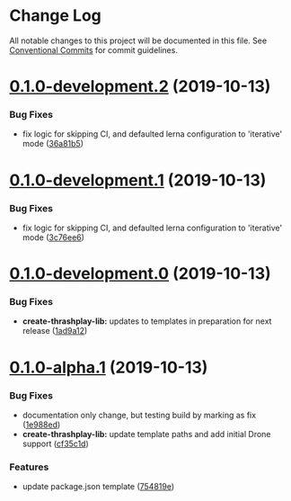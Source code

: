 # Change Log

All notable changes to this project will be documented in this file.
See [Conventional Commits](https://conventionalcommits.org) for commit guidelines.

# [0.1.0-development.2](https://github.com/thrashplay/thrashplay-app-creators/compare/create-thrashplay-lib@0.1.0-development.1...create-thrashplay-lib@0.1.0-development.2) (2019-10-13)


### Bug Fixes

* fix logic for skipping CI, and defaulted lerna configuration to 'iterative' mode ([36a81b5](https://github.com/thrashplay/thrashplay-app-creators/commit/36a81b5))





# [0.1.0-development.1](https://github.com/thrashplay/thrashplay-app-creators/compare/create-thrashplay-lib@0.1.0-development.0...create-thrashplay-lib@0.1.0-development.1) (2019-10-13)


### Bug Fixes

* fix logic for skipping CI, and defaulted lerna configuration to 'iterative' mode ([3c76ee6](https://github.com/thrashplay/thrashplay-app-creators/commit/3c76ee6))





# [0.1.0-development.0](https://github.com/thrashplay/thrashplay-app-creators/compare/create-thrashplay-lib@0.1.0-alpha.1...create-thrashplay-lib@0.1.0-development.0) (2019-10-13)


### Bug Fixes

* **create-thrashplay-lib:** updates to templates in preparation for next release ([1ad9a12](https://github.com/thrashplay/thrashplay-app-creators/commit/1ad9a12))





# [0.1.0-alpha.1](https://github.com/thrashplay/thrashplay-app-creators/compare/create-thrashplay-lib@0.0.1...create-thrashplay-lib@0.1.0-alpha.1) (2019-10-13)


### Bug Fixes

* documentation only change, but testing build by marking as fix ([1e988ed](https://github.com/thrashplay/thrashplay-app-creators/commit/1e988ed))
* **create-thrashplay-lib:** update template paths and add initial Drone support ([cf35c1d](https://github.com/thrashplay/thrashplay-app-creators/commit/cf35c1d))


### Features

* update package.json template ([754819e](https://github.com/thrashplay/thrashplay-app-creators/commit/754819e))
